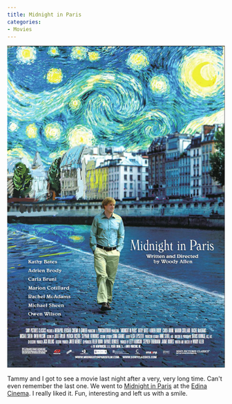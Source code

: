 ```yaml
---
title: Midnight in Paris
categories:
- Movies
---
```


![](/assets/posts/2011/midnight-in-paris-movie-poster-011.jpg)
  



Tammy and I got to see a movie last night after a very, very long time. Can't even remember the last one. We went to [Midnight in Paris](http://www.imdb.com/title/tt1605783/) at the [Edina Cinema](http://www.landmarktheatres.com/market/Minneapolis/EdinaCinema.htm). I really liked it. Fun, interesting and left us with a smile.

